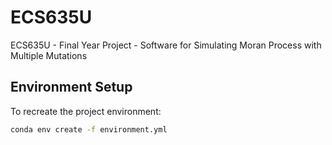 # ECS635U
ECS635U - Final Year Project - Software for Simulating Moran Process with Multiple Mutations 

## Environment Setup

To recreate the project environment:

```bash
conda env create -f environment.yml

